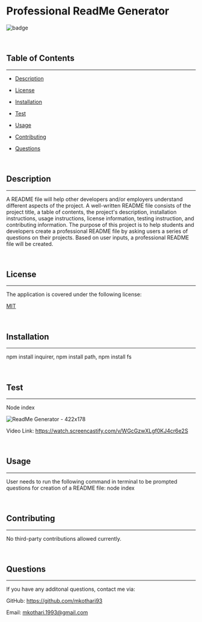 # <strong>Professional ReadMe Generator</strong>
![badge](https://img.shields.io/badge/License-MIT-blue.svg)

<br>

## <strong>Table of Contents</strong>
---
* [Description](#description)

* [License](#license)

* [Installation](#installation)

* [Test](#test)

* [Usage](#usage)

* [Contributing](#contributing)

* [Questions](#questions)

<br>

## <strong>Description</strong>
---
  A README file will help other developers and/or employers understand different aspects of the project. A well-written README file consists of the project title, a table of contents, the project's description, installation instructions, usage instructions, license information, testing instruction, and contributing information. The purpose of this project is to help students and developers create a professional README file by asking users a series of questions on their projects. Based on user inputs, a professional README file will be created.

<br>

## <strong>License</strong>
---
  
      
The application is covered under the following license:

[MIT](https://opensource.org/licenses/MIT)
    
    

<br>

## <strong>Installation</strong>
---
  npm install inquirer, npm install path, npm install fs

<br>

## <strong>Test</strong>
---
  Node index
  
  ![ReadMe Generator - 422x178](https://user-images.githubusercontent.com/90233589/142135411-f9fe3b59-1778-47db-b740-d605ac51a5ae.gif)

  Video Link:
  https://watch.screencastify.com/v/WGcGzwXLgf0KJ4cr6e2S

<br>

## <strong>Usage</strong>
---
  User needs to run the following command in terminal to be prompted questions for creation of a README file: node index

<br>

## <strong>Contributing</strong>
---
  No third-party contributions allowed currently.

<br>

## <strong>Questions</strong>
---
If you have any additonal questions, contact me via:

GitHub: <https://github.com/mkothari93>

Email: <mkothari.1993@gmail.com>

<br>

